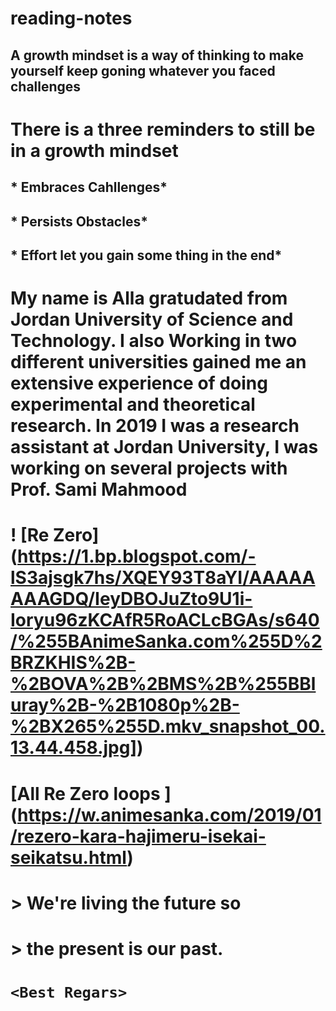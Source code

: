 # reading-notes
## **A growth mindset** is a way of thinking to make yourself keep goning whatever you faced challenges
# There is a three reminders to still be in a growth mindset
## * Embraces Cahllenges*
## * Persists Obstacles*
## * Effort let you gain some thing in the end*
# My name is Alla gratudated from Jordan University of Science and Technology. I also Working in two different universities gained me an extensive experience of doing experimental and theoretical research. In 2019 I was a research assistant at Jordan University, I was working on several projects with Prof.  Sami Mahmood
# ! [Re Zero] (https://1.bp.blogspot.com/-lS3ajsgk7hs/XQEY93T8aYI/AAAAAAAAGDQ/IeyDBOJuZto9U1i-Ioryu96zKCAfR5RoACLcBGAs/s640/%255BAnimeSanka.com%255D%2BRZKHIS%2B-%2BOVA%2B%2BMS%2B%255BBluray%2B-%2B1080p%2B-%2BX265%255D.mkv_snapshot_00.13.44.458.jpg])
# [All Re Zero loops ] (https://w.animesanka.com/2019/01/rezero-kara-hajimeru-isekai-seikatsu.html)
# > We're living the future so
# >  the present is our past.
# `<Best Regars>`


